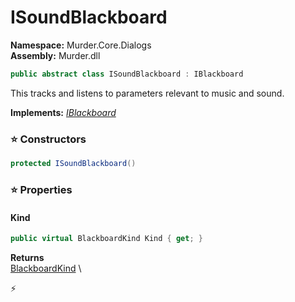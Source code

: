 # ISoundBlackboard

**Namespace:** Murder.Core.Dialogs \
**Assembly:** Murder.dll

```csharp
public abstract class ISoundBlackboard : IBlackboard
```

This tracks and listens to parameters relevant to music and sound.

**Implements:** _[IBlackboard](../../../Murder/Core/Dialogs/IBlackboard.html)_

### ⭐ Constructors
```csharp
protected ISoundBlackboard()
```

### ⭐ Properties
#### Kind
```csharp
public virtual BlackboardKind Kind { get; }
```

**Returns** \
[BlackboardKind](../../../Murder/Core/Dialogs/BlackboardKind.html) \


⚡